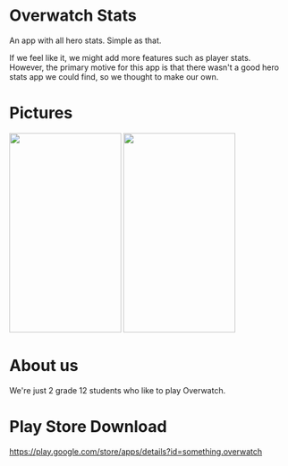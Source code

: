 # Overwatch Stats
An app with all hero stats. Simple as that.  
  
If we feel like it, we might add more features such as player stats.  
However, the primary motive for this app is that there wasn't a good hero stats app we could find, so we thought to make our own.

# Pictures
<img src="https://cdn.discordapp.com/attachments/133676181148008448/195362851223764997/Screenshot_20160622-222153.png" width="200" height="356" /> <img src="https://cdn.discordapp.com/attachments/133676181148008448/195369408980320257/Screenshot_20160622-224751.png" width="200" height="356" />

# About us
We're just 2 grade 12 students who like to play Overwatch.  

# Play Store Download
https://play.google.com/store/apps/details?id=something.overwatch
